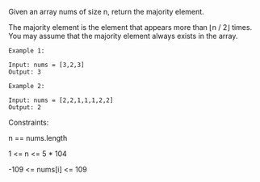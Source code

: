 Given an array nums of size n, return the majority element.

The majority element is the element that appears more than ⌊n / 2⌋ times. You may assume that the majority element always exists in the array.

 
```
Example 1:

Input: nums = [3,2,3]
Output: 3
```
```
Example 2:

Input: nums = [2,2,1,1,1,2,2]
Output: 2
```

Constraints:

n == nums.length

1 <= n <= 5 * 104

-109 <= nums[i] <= 109
